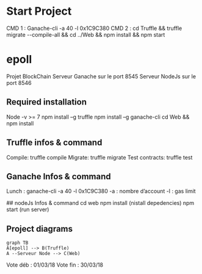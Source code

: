 # Start Project
CMD 1 : Ganache-cli -a 40 -l 0x1C9C380
CMD 2 : cd Truffle && truffle migrate --compile-all && cd ../Web && npm install && npm start

# epoll
Projet BlockChain
Serveur Ganache sur le port 8545
Serveur NodeJs sur le port 8546

## Required installation
Node -v >= 7
npm install –g truffle
npm install –g ganache-cli
cd Web && npm install

## Truffle infos & command
Compile:        truffle compile
Migrate:        truffle migrate
Test contracts: truffle test

## Ganache Infos & command
Lunch : ganache-cli -a 40 -l 0x1C9C380
  -a : nombre d’account
  -l : gas limit

## nodeJs Infos & command
cd web
npm install (nistall depedencies)
npm start (run server)

## Project diagrams

```mermaid
graph TB
A[epoll] --> B(Truffle)
A --Serveur Node --> C(Web)
```




Vote déb : 01/03/18
Vote fin : 30/03/18
